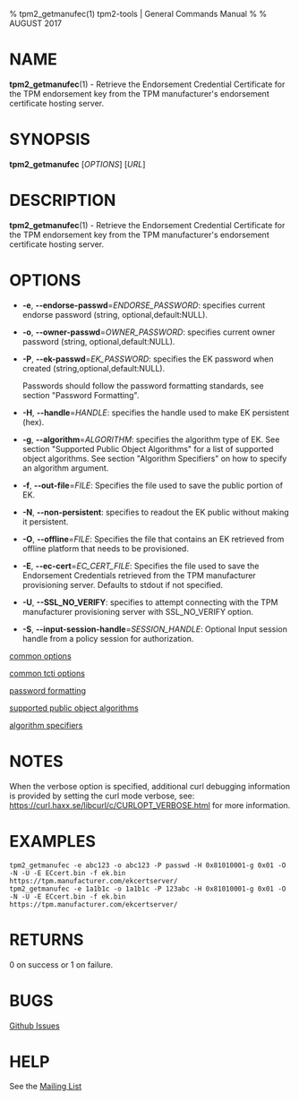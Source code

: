 % tpm2_getmanufec(1) tpm2-tools | General Commands Manual
%
% AUGUST 2017

# NAME

**tpm2_getmanufec**(1) - Retrieve the Endorsement Credential Certificate for the TPM
endorsement key from the TPM manufacturer's endorsement certificate hosting
server.

# SYNOPSIS

**tpm2_getmanufec** [*OPTIONS*] [*URL*]

# DESCRIPTION

**tpm2_getmanufec**(1) - Retrieve the Endorsement Credential Certificate for the TPM
endorsement key from the TPM manufacturer's endorsement certificate hosting
server.

# OPTIONS

  * **-e**, **--endorse-passwd**=_ENDORSE\_PASSWORD_:
    specifies current endorse password (string, optional,default:NULL).

  * **-o**, **--owner-passwd**=_OWNER\_PASSWORD_:
    specifies current owner password (string, optional,default:NULL).

  * **-P**, **--ek-passwd**=_EK\_PASSWORD_:
    specifies the EK password when created (string,optional,default:NULL).

    Passwords should follow the password formatting standards, see
    section "Password Formatting".

  * **-H**, **--handle**=_HANDLE_:
    specifies the handle used to make EK  persistent (hex).

  * **-g**, **--algorithm**=_ALGORITHM_:
    specifies the algorithm type of EK.
    See section "Supported Public Object Algorithms" for a list of supported
    object algorithms. See section "Algorithm Specifiers" on how to specify
    an algorithm argument.

  * **-f**, **--out-file**=_FILE_:
    Specifies the file used to save the public portion of EK.

  * **-N**, **--non-persistent**:
    specifies to readout the EK public without making it persistent.

  * **-O**, **--offline**=_FILE_:
    Specifies the file that contains an EK retrieved from offline
    platform that needs to be provisioned.

  * **-E**, **--ec-cert**=_EC\_CERT\_FILE_:
    Specifies the file used to save the Endorsement Credentials retrieved from
    the TPM manufacturer provisioning server. Defaults to stdout if not
    specified.

  * **-U**, **--SSL_NO_VERIFY**:
    specifies to attempt connecting with the  TPM manufacturer provisioning server
    with SSL_NO_VERIFY option.

  * **-S**, **--input-session-handle**=_SESSION\_HANDLE_:
    Optional Input session handle from a policy session for authorization.


[common options](common/options.md)

[common tcti options](common/tcti.md)

[password formatting](common/password.md)

[supported public object algorithms](common/object-alg.md)

[algorithm specifiers](common/alg.md)

# NOTES

When the verbose option is specified, additional curl debugging information is
provided by setting the curl mode verbose, see:
<https://curl.haxx.se/libcurl/c/CURLOPT_VERBOSE.html> for more information.

# EXAMPLES

```
tpm2_getmanufec -e abc123 -o abc123 -P passwd -H 0x81010001-g 0x01 -O -N -U -E ECcert.bin -f ek.bin https://tpm.manufacturer.com/ekcertserver/
tpm2_getmanufec -e 1a1b1c -o 1a1b1c -P 123abc -H 0x81010001-g 0x01 -O -N -U -E ECcert.bin -f ek.bin https://tpm.manufacturer.com/ekcertserver/
```

# RETURNS

0 on success or 1 on failure.

# BUGS

[Github Issues](https://github.com/01org/tpm2-tools/issues)

# HELP

See the [Mailing List](https://lists.01.org/mailman/listinfo/tpm2)

